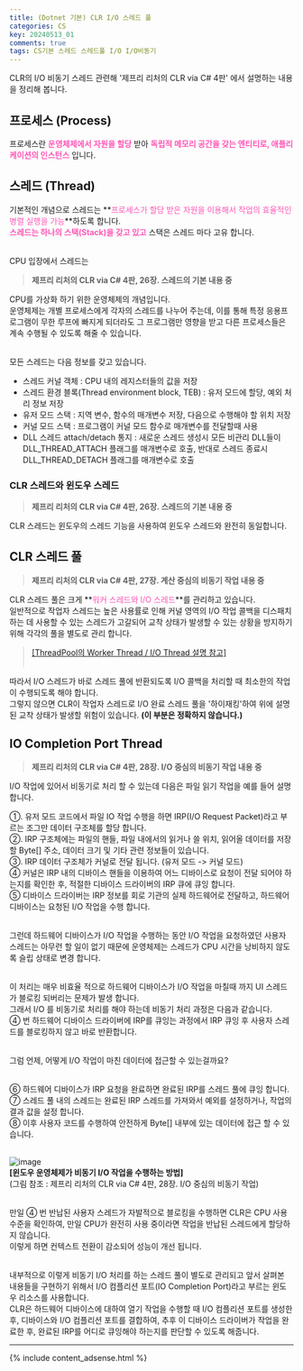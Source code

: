 ```yaml
---
title: (Dotnet 기본) CLR I/O 스레드 풀
categories: CS
key: 20240513_01
comments: true
tags: CS기본 스레드 스레드풀 I/O I/O비동기
---
```


CLR의 I/O 비동기 스레드 관련해 '제프리 리처의 CLR via C# 4판' 에서 설명하는 내용을 정리해 봅니다.

<!--more-->

프로세스 (Process)
-

프로세스란 **<span style="color: rgb(255, 84, 182);">운영체제에서 자원을 할당</span>** 받아 **<span style="color: rgb(255, 84, 182);">독립적 메모리 공간을 갖는 엔티티로, 애플리케이션의 인스턴스</span>** 입니다.

스레드 (Thread)
-

기본적인 개념으로 스레드는 **<span style="color: rgb(255, 84, 182);">프로세스가 할당 받은 자원을 이용해서 작업의 효율적인 병렬 실행을 가능</span>**하도록 합니다.<br/>
**<span style="color: rgb(255, 84, 182);">스레드는 하나의 스택(Stack)을 갖고 있고</span>** 스택은 스레드 마다 고유 합니다.<br/><br/>

CPU 입장에서 스레드는<br/>
> **제프리 리처의 CLR via C# 4판, 26장. 스레드의 기본 내용 중**

CPU를 가상화 하기 위한 운영체제의 개념입니다.<br/>
운영체제는 개별 프로세스에게 각자의 스레드를 나누어 주는데, 이를 통해 특정 응용프로그램이 무한 루프에 빠지게 되더라도
그 프로그램만 영향을 받고 다른 프로세스들은 계속 수행될 수 있도록 해줄 수 있습니다.<br/><br/>

모든 스레드는 다음 정보를 갖고 있습니다.<br/>

- 스레드 커널 객체 : CPU 내의 레지스터들의 값을 저장
- 스레드 환경 블록(Thread environment block, TEB) : 유저 모드에 할당, 예외 처리 정보 저장
- 유저 모드 스택 : 지역 변수, 함수의 매개변수 저장, 다음으로 수행해야 할 위치 저장
- 커널 모드 스택 : 프로그램이 커널 모드 함수로 매개변수를 전달할때 사용
- DLL 스레드 attach/detach 통지 : 새로운 스레드 생성시 모든 비관리 DLL들이 DLL_THREAD_ATTACH 플래그를 매개변수로 호출, 반대로 스레드 종료시 DLL_THREAD_DETACH 플래그를 매개변수로 호출

### CLR 스레드와 윈도우 스레드

> **제프리 리처의 CLR via C# 4판, 26장. 스레드의 기본 내용 중**<br/>

CLR 스레드는 윈도우의 스레드 기능을 사용하여 윈도우 스레드와 완전히 동일합니다.


CLR 스레드 풀
-

> **제프리 리처의 CLR via C# 4판, 27장. 계산 중심의 비동기 작업 내용 중**<br/>

CLR 스레드 풀은 크게 **<span style="color: rgb(255, 84, 182);">워커 스레드와 I/O 스레드</span>**를 관리하고 있습니다.<br/>
일반적으로 작업자 스레드는 높은 사용률로 인해 커널 영역의 I/O 작업 콜백을 디스패치 하는 데 사용할 수 있는 스레드가 고갈되어
교착 상태가 발생할 수 있는 상황을 방지하기 위해 각각의 풀을 별도로 관리 합니다.<br/>
> [[ThreadPool의 Worker Thread / I/O Thread 설명 참고]](https://blog.arong.info/c%23/2022/11/09/C-.NET%EC%9D%98-ThreadPool%EC%9D%80-%EB%91%90%EA%B0%9C%EC%9D%98-ThreadPool%EC%9D%B4-%EC%9E%88%EC%8A%B5%EB%8B%88%EB%8B%A4/html)<br/><br/>

따라서 I/O 스레드가 바로 스레드 풀에 반환되도록 I/O 콜백을 처리할 때 최소한의 작업이 수행되도록 해야 합니다.<br/>
그렇지 않으면 CLR이 작업자 스레드로 I/O 완료 스레드 풀을 '하이재킹'하여 위에 설명된 교착 상태가 발생할 위험이 있습니다. **(이 부분은 정확하지 않습니다.)**


IO Completion Port Thread
-

> **제프리 리처의 CLR via C# 4판, 28장. I/O 중심의 비동기 작업 내용 중**<br/>

I/O 작업에 있어서 비동기로 처리 할 수 있는데 다음은 파일 읽기 작업을 예를 들어 설명 합니다.<br/>

①. 유저 모드 코드에서 파일 IO 작업 수행을 하면 IRP(I/O Request Packet)라고 부르는 조그만 데이터 구조체를 할당 합니다.<br/>
②. IRP 구조체에는 파일의 핸들, 파일 내에서의 읽거나 쓸 위치, 읽어올 데이터를 저장할 Byte[] 주소, 데이터 크기 및 기타 관련 정보들이 있습니다.<br/>
③. IRP 데이터 구조체가 커널로 전달 됩니다. (유저 모드 -> 커널 모드)<br/>
④ 커널은 IRP 내의 디바이스 핸들을 이용하여 어느 디바이스로 요청이 전달 되어야 하는지를 확인한 후, 적절한 디바이스 드라이버의 IRP 큐에 큐잉 합니다.<br/>
⑤ 디바이스 드라이버는 IRP 정보를 회로 기관의 실제 하드웨어로 전달하고, 하드웨어 디바이스는 요청된 I/O 작업을 수행 합니다.<br/><br/>

그런데 하드웨어 디바이스가 I/O 작업을 수행하는 동안 I/O 작업을 요청하였던 사용자 스레드는 아무런 할 일이 없기 때문에 운영체제는 스레드가 CPU 시간을 낭비하지 않도록
슬립 상태로 변경 합니다.<br/><br/>

이 처리는 매우 비효율 적으로 하드웨어 디바이스가 I/O 작업을 마칠때 까지 UI 스레드가 블로킹 되버리는 문제가 발생 합니다.<br/>
그래서 I/O 를 비동기로 처리를 해야 하는데 비동기 처리 과정은 다음과 같습니다.<br/>
④ 번 하드웨어 디바이스 드라이버에 IRP를 큐잉는 과정에서 IRP 큐잉 후 사용자 스레드를 블로킹하지 않고 바로 반환합니다.<br/><br/>

그럼 언제, 어떻게 I/O 작업이 마친 데이터에 접근할 수 있는걸까요?<br/><br/>

⑥ 하드웨어 디바이스가 IRP 요청을 완료하면 완료된 IRP를 스레드 풀에 큐잉 합니다.<br/>
⑦ 스레드 풀 내의 스레드는 완료된 IRP 스레드를 가져와서 예외를 설정하거나, 작업의 결과 값을 설정 합니다.<br/>
⑧ 이후 사용자 코드를 수행하여 안전하게 Byte[] 내부에 있는 데이터에 접근 할 수 있습니다.<br/><br/>

![image](https://github.com/tyeom/tyeom.github.io/assets/13028129/7040e3cd-c104-41d2-ad85-f46475000cb5)<br/>
**[윈도우 운영체제가 비동기 I/O 작업을 수행하는 방법]** <br/>
(그림 참조 : 제프리 리처의 CLR via C# 4판, 28장. I/O 중심의 비동기 작업)<br/><br/>

만일 ④ 번 반납된 사용자 스레드가 자발적으로 블로킹을 수행하면 CLR은 CPU 사용 수준을 확인하여, 만일 CPU가 완전히 사용 중이라면 작업을 반납된 스레드에게 할당하지 않습니다.<br/>
이렇게 하면 컨텍스트 전환이 감소되어 성능이 개선 됩니다.<br/><br/>

내부적으로 이렇게 비동기 I/O 처리를 하는 스레드 풀이 별도로 관리되고 앞서 살펴본 내용들을 구현하기 위해서 I/O 컴플리션 포트(IO Completion Port)라고 부르는 윈도우 리소스를 사용합니다.<br/>
CLR은 하드웨어 디바이스에 대하여 열기 작업을 수행할 때 I/O 컴플리션 포트를 생성한 후, 디바이스와 I/O 컴플리션 포트를 결합하여, 추후 이 디바이스 드라이버가 작업을 완료한 후,
완료된 IRP를 어디로 큐잉해야 하는지를 판단할 수 있도록 해줍니다.


***



{% include content_adsense.html %}
